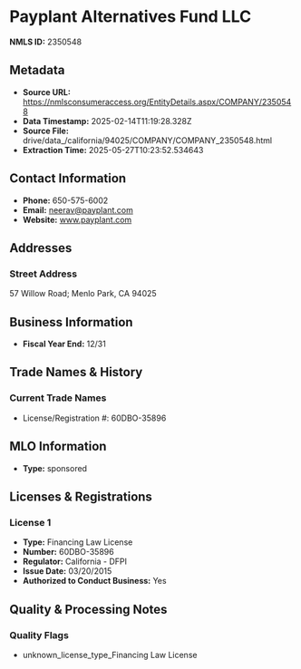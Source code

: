 # Payplant Alternatives Fund LLC

**NMLS ID:** 2350548

## Metadata
- **Source URL:** https://nmlsconsumeraccess.org/EntityDetails.aspx/COMPANY/2350548
- **Data Timestamp:** 2025-02-14T11:19:28.328Z
- **Source File:** drive/data_/california/94025/COMPANY/COMPANY_2350548.html
- **Extraction Time:** 2025-05-27T10:23:52.534643

## Contact Information
- **Phone:** 650-575-6002
- **Email:** neerav@payplant.com
- **Website:** www.payplant.com

## Addresses
### Street Address
57 Willow Road; Menlo Park, CA 94025

## Business Information
- **Fiscal Year End:** 12/31

## Trade Names & History
### Current Trade Names
- License/Registration #: 60DBO-35896

## MLO Information
- **Type:** sponsored

## Licenses & Registrations

### License 1
- **Type:** Financing Law License
- **Number:** 60DBO-35896
- **Regulator:** California - DFPI
- **Issue Date:** 03/20/2015
- **Authorized to Conduct Business:** Yes

## Quality & Processing Notes
### Quality Flags
- unknown_license_type_Financing Law License
